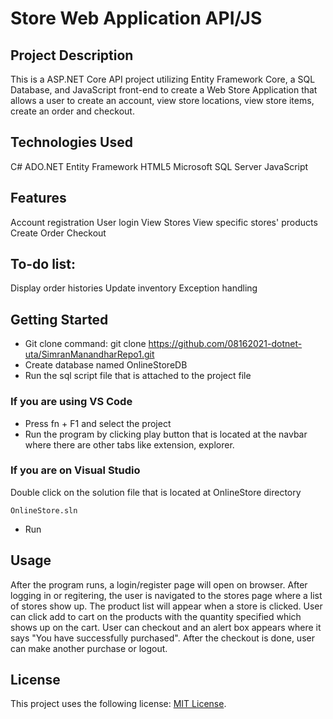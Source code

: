 # Store Web Application API/JS

## Project Description
This is a ASP.NET Core API project utilizing Entity Framework Core, a SQL Database, and JavaScript front-end to create a Web Store Application that allows a user to create an account, view store locations, view store items, create an order and checkout.

## Technologies Used
C#
ADO.NET Entity Framework
HTML5
Microsoft SQL Server
JavaScript

## Features
Account registration
User login
View Stores
View specific stores' products
Create Order
Checkout

## To-do list:

Display order histories
Update inventory
Exception handling

## Getting Started
* Git clone command: git clone https://github.com/08162021-dotnet-uta/SimranManandharRepo1.git
* Create database named OnlineStoreDB
* Run the sql script file that is attached to the project file

### If you are using VS Code

* Press fn + F1 and select the project 
* Run the program by clicking play button that is located at the navbar where there are other tabs like extension, explorer.

### If you are on Visual Studio
Double click on the solution file that is located at OnlineStore directory
```
OnlineStore.sln
```
* Run

## Usage
After the program runs, a login/register page will open on browser. After logging in or regitering, the user is navigated to the stores page where a list of stores show up. The product list will appear when a store is clicked. User can click add to cart on the products with the quantity specified which shows up on the cart. User can checkout and an alert box appears where it says "You have successfully purchased". After the checkout is done, user can make another purchase or logout.

## License
This project uses the following license: [MIT License](https://github.com/08162021-dotnet-uta/SimranManandharRepo1/blob/main/LICENSE).
